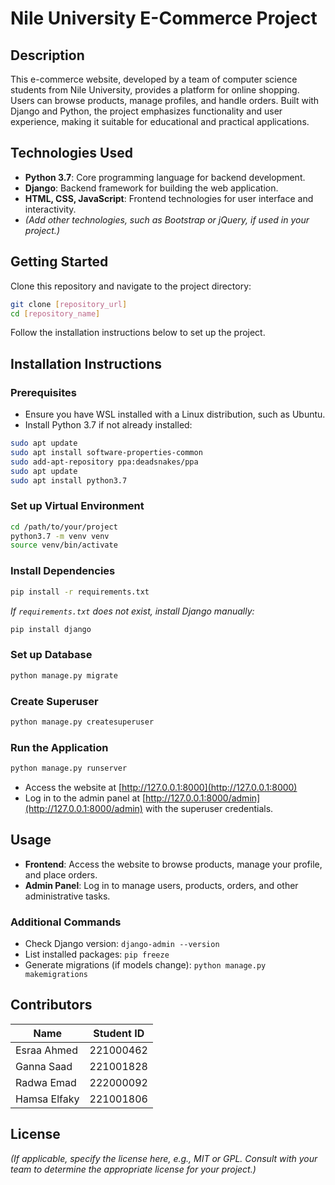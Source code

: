 # Nile University E-Commerce Project

## Description

This e-commerce website, developed by a team of computer science students from Nile University, provides a platform for online shopping. Users can browse products, manage profiles, and handle orders. Built with Django and Python, the project emphasizes functionality and user experience, making it suitable for educational and practical applications.

## Technologies Used

- **Python 3.7**: Core programming language for backend development.
- **Django**: Backend framework for building the web application.
- **HTML, CSS, JavaScript**: Frontend technologies for user interface and interactivity.
- *(Add other technologies, such as Bootstrap or jQuery, if used in your project.)*

## Getting Started

Clone this repository and navigate to the project directory:

```bash
git clone [repository_url]
cd [repository_name]
```

Follow the installation instructions below to set up the project.

## Installation Instructions

### Prerequisites

- Ensure you have WSL installed with a Linux distribution, such as Ubuntu.
- Install Python 3.7 if not already installed:

```bash
sudo apt update
sudo apt install software-properties-common
sudo add-apt-repository ppa:deadsnakes/ppa
sudo apt update
sudo apt install python3.7
```

### Set up Virtual Environment

```bash
cd /path/to/your/project
python3.7 -m venv venv
source venv/bin/activate
```

### Install Dependencies

```bash
pip install -r requirements.txt
```
*If `requirements.txt` does not exist, install Django manually:*

```bash
pip install django
```

### Set up Database

```bash
python manage.py migrate
```

### Create Superuser

```bash
python manage.py createsuperuser
```

### Run the Application

```bash
python manage.py runserver
```

- Access the website at [http://127.0.0.1:8000](http://127.0.0.1:8000)
- Log in to the admin panel at [http://127.0.0.1:8000/admin](http://127.0.0.1:8000/admin) with the superuser credentials.

## Usage

- **Frontend**: Access the website to browse products, manage your profile, and place orders.
- **Admin Panel**: Log in to manage users, products, orders, and other administrative tasks.

### Additional Commands

- Check Django version: `django-admin --version`
- List installed packages: `pip freeze`
- Generate migrations (if models change): `python manage.py makemigrations`

## Contributors

| Name         | Student ID  |
|--------------|-------------|
| Esraa Ahmed  | 221000462   |
| Ganna Saad   | 221001828   |
| Radwa Emad   | 222000092   |
| Hamsa Elfaky | 221001806   |

## License

*(If applicable, specify the license here, e.g., MIT or GPL. Consult with your team to determine the appropriate license for your project.)*